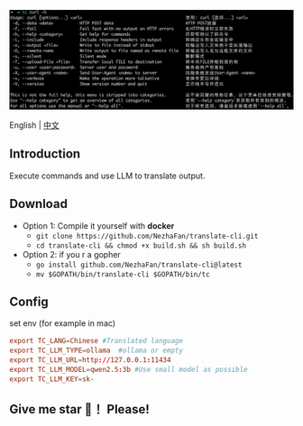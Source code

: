 ![](img/demo1.jpg)

English | [中文](README_ZH_CN.md)


## Introduction

Execute commands and use LLM to translate output.


## Download
- Option 1: Compile it yourself with **docker**
  - `git clone https://github.com/NezhaFan/translate-cli.git`
  - `cd translate-cli && chmod +x build.sh && sh build.sh`
- Option 2: if you r a gopher
  - `go install github.com/NezhaFan/translate-cli@latest` 
  - `mv $GOPATH/bin/translate-cli $GOPATH/bin/tc`

## Config
set env (for example in mac)
```conf
export TC_LANG=Chinese #Translated language
export TC_LLM_TYPE=ollama  #ollama or empty
export TC_LLM_URL=http://127.0.0.1:11434
export TC_LLM_MODEL=qwen2.5:3b #Use small model as possible
export TC_LLM_KEY=sk-
```

## Give me star 🌟！ Please!
